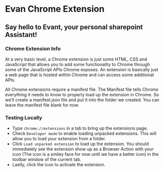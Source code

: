 # Evan Chrome Extension
## Say hello to Evant, your personal sharepoint Assistant!

### Chrome Extension Info
At a very basic level, a Chrome extension is just some HTML, CSS and JavaScript that allows you to add some functionality to Chrome through some of the JavaScript APIs Chrome exposes. An extension is basically just a web page that is hosted within Chrome and can access some additional APIs.

All Chrome extensions require a manifest file. The Manifest file tells Chrome everything it needs to know to properly load up the extension in Chrome. So we’ll create a manifest.json file and put it into the folder we created. You can leave the manifest file blank for now.

### Testing Locally

- Type `chrome://extensions` in a tab to bring up the extensions page.
- Check `Developer mode` to enable loading unpacked extensions. This will allow you to load your extension from a folder. 
- Click `Load unpacked extension` to load up the extension. You should immediately see the extension show up as a Browser Action with your icon (The icon is a smiley face for now until we have a better icon) in the toolbar window of the current tab. 
- Lastly, click the icon to activate the extension. 
